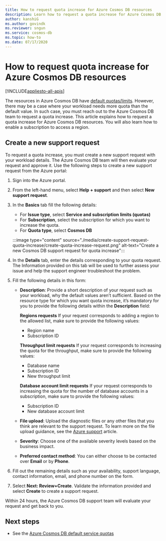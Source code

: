 ```yaml
---
title: How to request quota increase for Azure Cosmos DB resources
description: Learn how to request a quota increase for Azure Cosmos DB resources. You will also learn how to enable a subscription to access a region.
author: kanshiG
ms.author: govindk
ms.reviewer: sngun
ms.service: cosmos-db
ms.topic: how-to
ms.date: 07/17/2020
---
```


# How to request quota increase for Azure Cosmos DB resources
[!INCLUDE[appliesto-all-apis](../includes/appliesto-all-apis.md)]

The resources in Azure Cosmos DB have [default quotas/limits](../concepts-limits.md). However, there may be a case where your workload needs more quota than the default value. In such case, you must reach out to the Azure Cosmos DB team to request a quota increase. This article explains how to request a quota increase for Azure Cosmos DB resources. You will also learn how to enable a subscription to access a region.

## Create a new support request

To request a quota increase, you must create a new support request with your workload details. The Azure Cosmos DB team will then evaluate your request and approve it. Use the following steps to create a new support request from the Azure portal:

1. Sign into the Azure portal.

1. From the left-hand menu, select **Help + support** and then select **New support request**.

1. In the **Basics** tab fill the following details:

   * For **Issue type**, select **Service and subscription limits (quotas)**
   * For **Subscription**, select the subscription for which you want to increase the quota.
   * For **Quota type**, select **Cosmos DB**

   :::image type="content" source="./media/create-support-request-quota-increase/create-quota-increase-request.png" alt-text="Create a new Cosmos DB support request for quota increase":::

1. In the **Details** tab, enter the details corresponding to your quota request. The Information provided on this tab will be used to further assess your issue and help the support engineer troubleshoot the problem.

1. Fill the following details in this form:

   * **Description**: Provide a short description of your request such as your workload, why the default values aren’t sufficient. Based on the resource type for which you want quota increase, it’s mandatory for you to provide the following details within the **Description** field:

     **Regions requests** If your request corresponds to adding a region to the allowed list, make sure to provide the following values:

        * Region name
        * Subscription ID

     **Throughput limit requests** If your request corresponds to increasing the quota for the throughput, make sure to provide the following values:

        * Database name
        * Subscription ID
        * New throughput limit

     **Database account limit requests** If your request corresponds to increasing the quota for the number of database accounts in a subscription, make sure to provide the following values:

       * Subscription ID
       * New database account limit

   * **File upload**: Upload the diagnostic files or any other files that you think are relevant to the support request. To learn more on the file upload guidance, see the [Azure support](../../azure-portal/supportability/how-to-manage-azure-support-request.md#upload-files) article.

   * **Severity**: Choose one of the available severity levels based on the business impact.

   * **Preferred contact method**: You can either choose to be contacted over **Email** or by **Phone**.

1. Fill out the remaining details such as your availability, support language, contact information, email, and phone number on the form.

1. Select **Next: Review+Create**. Validate the information provided and select **Create** to create a support request.

Within 24 hours, the Azure Cosmos DB support team will evaluate your request and get back to you.

## Next steps

* See the [Azure Cosmos DB default service quotas](../concepts-limits.md)
